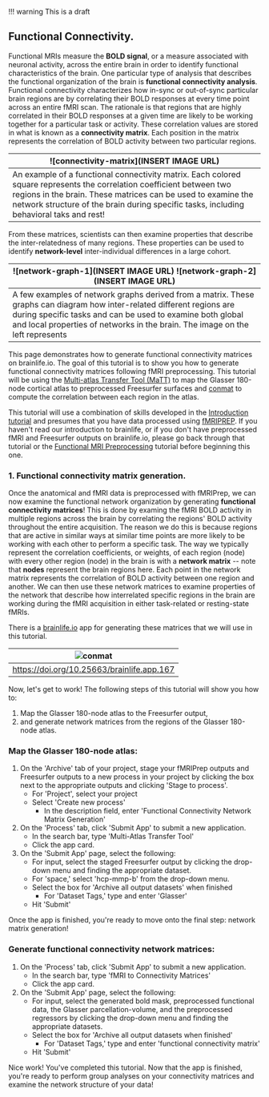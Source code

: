 !!! warning
    This is a draft

## Functional Connectivity.

Functional MRIs measure the **BOLD signal**, or a measure associated with neuronal activity, across the entire brain in order to identify functional characteristics of the brain. One particular type of analysis that describes the functional organization of the brain is **functional connectivity analysis**. Functional connectivity characterizes how in-sync or out-of-sync particular brain regions are by correlating their BOLD responses at every time point across an entire fMRI scan. The rationale is that regions that are highly correlated in their BOLD responses at a given time are likely to be working together for a particular task or activity. These correlation values are stored in what is known as a **connectivity matrix**. Each position in the matrix represents the correlation of BOLD activity between two particular regions. 

| ![connectivity-matrix](INSERT IMAGE URL) |
|------------------------------------|
| An example of a functional connectivity matrix. Each colored square represents the correlation coefficient between two regions in the brain. These matrices can be used to examine the network structure of the brain during specific tasks, including behavioral taks and rest! |

From these matrices, scientists can then examine properties that describe the inter-relatedness of many regions. These properties can be used to identify **network-level** inter-individual differences in a large cohort.

| ![network-graph-1](INSERT IMAGE URL) ![network-graph-2](INSERT IMAGE URL) |
|------------------------------------|
| A few examples of network graphs derived from a matrix. These graphs can diagram how inter-related different regions are during specific tasks and can be used to examine both global and local properties of networks in the brain. The image on the left represents  |

This page demonstrates how to generate functional connectivity matrices on brainlife.io. The goal of this tutorial is to show you how to generate functional connectivity matrices following fMRI preprocessing. This tutorial will be using the [Multi-atlas Transfer Tool (MaTT)](https://doi.org/10.25663/bl.app.23) to map the Glasser 180-node cortical atlas to preprocessed Freesurfer surfaces and [conmat](https://doi.org/10.25663/brainlife.app.167) to compute the correlation between each region in the atlas.

This tutorial will use a combination of skills developed in the [Introduction tutorial](https://brainlife.io/docs/tutorial/introduction-to-brainlife/) and presumes that you have data processed using [fMRIPREP](https://brainlife.io/app/5c61c69f14027a01b14adcb3). If you haven't read our introduction to brainlife, or if you don't have preprocessed fMRI and Freesurfer outputs on brainlife.io, please go back through that tutorial or the [Functional MRI Preprocessing](https://brainlife.io/docs/tutorial/fmri-preprocessing-tutorial) tutorial before beginning this one.

### 1. Functional connectivity matrix generation.

Once the anatomical and fMRI data is preprocessed with fMRIPrep, we can now examine the functional network organization by generating **functional connectivity matrices**! This is done by examing the fMRI BOLD activity in multiple regions across the brain by correlating the regions' BOLD activity throughout the entire acquisition. The reason we do this is because regions that are active in similar ways at similar time points are more likely to be working with each other to perform a specific task. The way we typically represent the correlation coefficients, or weights, of each region (node) with every other region (node) in the brain is with a **network matrix** -- note that **nodes** represent the brain regions here. Each point in the network matrix represents the correlation of BOLD activity between one region and another. We can then use these network matrices to examine properties of the network that describe how interrelated specific regions in the brain are working during the fMRI acquisition in either task-related or resting-state fMRIs.

There is a [brainlife.io](https://brainlife.io) app for generating these matrices that we will use in this tutorial.

| ![conmat](/docs/img/app-fmri-to-conmat.bl.header.png) |
|------------------------------------|
| https://doi.org/10.25663/brainlife.app.167 |

Now, let's get to work! The following steps of this tutorial will show you how to:

1. Map the Glasser 180-node atlas to the Freesurfer output,
1. and generate network matrices from the regions of the Glasser 180-node atlas.

### Map the Glasser 180-node atlas:

1. On the 'Archive' tab of your project, stage your fMRIPrep outputs and Freesurfer outputs to a new process in your project by clicking the box next to the appropriate outputs and clicking 'Stage to process'.
    * For 'Project', select your project
    * Select 'Create new process'
        * In the description field, enter 'Functional Connectivity Network Matrix Generation'
1. On the 'Process' tab, click 'Submit App' to submit a new application.
    * In the search bar, type 'Multi-Atlas Transfer Tool'
    * Click the app card.
1. On the 'Submit App' page, select the following:
    * For input, select the staged Freesurfer output by clicking the drop-down menu and finding the appropriate dataset.
    * For 'space,' select 'hcp-mmp-b' from the drop-down menu.
    * Select the box for 'Archive all output datasets' when finished
        * For 'Dataset Tags,' type and enter 'Glasser'
    * Hit 'Submit'

Once the app is finished, you're ready to move onto the final step: network matrix generation!

### Generate functional connectivity network matrices:

1. On the 'Process' tab, click 'Submit App' to submit a new application.
    * In the search bar, type 'fMRI to Connectivity Matrices'
    * Click the app card.
1. On the 'Submit App' page, select the following:
    * For input, select the generated bold mask, preprocessed functional data, the Glasser parcellation-volume, and the preprocessed regressors by clicking the drop-down menu and finding the appropriate datasets.
    * Select the box for 'Archive all output datasets when finished'
        * For 'Dataset Tags,' type and enter 'functional connectivity matrix'
    * Hit 'Submit'
    
Nice work! You've completed this tutorial. Now that the app is finished, you're ready to perform group analyses on your connectivity matrices and examine the network structure of your data!
